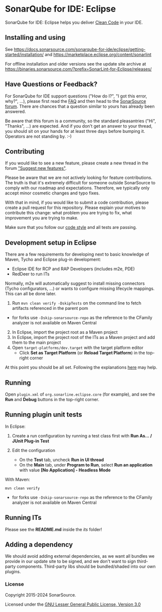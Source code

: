 SonarQube for IDE: Eclipse
==========================

SonarQube for IDE: Eclipse helps you deliver [Clean Code](https://www.sonarsource.com/solutions/clean-code/?utm_medium=referral&utm_source=github&utm_campaign=clean-code&utm_content=sonarlint-eclipse) in your IDE.

Installing and using
--------------------

See https://docs.sonarsource.com/sonarqube-for-ide/eclipse/getting-started/installation/ and https://marketplace.eclipse.org/content/sonarlint

For offline installation and older versions see the update site archive at https://binaries.sonarsource.com/?prefix=SonarLint-for-Eclipse/releases/

Have Questions or Feedback?
--------------------------

For SonarQube for IDE support questions ("How do I?", "I got this error, why?", ...), please first read the [FAQ](https://community.sonarsource.com/t/frequently-asked-questions/7204) and then head to the [SonarSource forum](https://community.sonarsource.com/c/help/sl). There are chances that a question similar to yours has already been answered. 

Be aware that this forum is a community, so the standard pleasantries ("Hi", "Thanks", ...) are expected. And if you don't get an answer to your thread, you should sit on your hands for at least three days before bumping it. Operators are not standing by. :-)


Contributing
------------

If you would like to see a new feature, please create a new thread in the forum ["Suggest new features"](https://community.sonarsource.com/c/suggestions/features).

Please be aware that we are not actively looking for feature contributions. The truth is that it's extremely difficult for someone outside SonarSource to comply with our roadmap and expectations. Therefore, we typically only accept minor cosmetic changes and typo fixes.

With that in mind, if you would like to submit a code contribution, please create a pull request for this repository. Please explain your motives to contribute this change: what problem you are trying to fix, what improvement you are trying to make.

Make sure that you follow our [code style](https://github.com/SonarSource/sonar-developer-toolset#code-style) and all tests are passing.

Development setup in Eclipse
----------------------------

There are a few requirements for developing next to basic knowledge of Maven, Tycho and Eclipse plug-in development:
- Eclipse IDE for RCP and RAP Developers (includes m2e, PDE)
- RedDeer to run ITs

Normally, m2e will automatically suggest to install missing connectors (Tycho configurators, ...) or wants to configure
missing lifecycle mappings. This can all be done later.

1. Run `mvn clean verify -DskipTests` on the command line to fetch artifacts referenced in the parent pom
 - for forks use `-Dskip-sonarsource-repo` as the reference to the CFamily analyzer is not available on Maven Central
2. In Eclipse, import the project root as a Maven project
3. In Eclipse, import the project root of the ITs as a Maven project and add them to the main project
4. Open `target-platforms/dev.target` with the target platform editor
    - Click **Set as Target Platform** (or **Reload Target Platform**) in the top-right corner

At this point you should be all set.
Following the explanations [here](https://github.com/trustin/os-maven-plugin) may help.

Running
-------

Open `plugin.xml` of `org.sonarline.eclipse.core` (for example), and see the **Run** and **Debug** buttons in the top-right corner.

Running plugin unit tests
-------------------------

In Eclipse:

1. Create a run configuration by running a test class first with **Run As... / JUnit Plug-in Test**

2. Edit the configuration

    - On the **Test** tab, uncheck **Run in UI thread**
    - On the **Main** tab, under **Program to Run**, select **Run an application** with value **[No Application] - Headless Mode**

With Maven:

    mvn clean verify

 - for forks use `-Dskip-sonarsource-repo` as the reference to the CFamily analyzer is not available on Maven Central

Running ITs
-----------

Please see the **README.md** inside the *its* folder!

Adding a dependency
-------------------

We should avoid adding external dependencies, as we want all bundles we provide in our update site to be signed, and we don't want to sign third-party components. Third-party libs should be bundled/shaded into
our own plugins.

### License

Copyright 2015-2024 SonarSource.

Licensed under the [GNU Lesser General Public License, Version 3.0](http://www.gnu.org/licenses/lgpl.txt)
